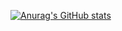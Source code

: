 
[![Anurag's GitHub stats](https://github-readme-stats.vercel.app/api?username=rafaelhelisson)](https://github.com/anuraghazra/github-readme-stats)
